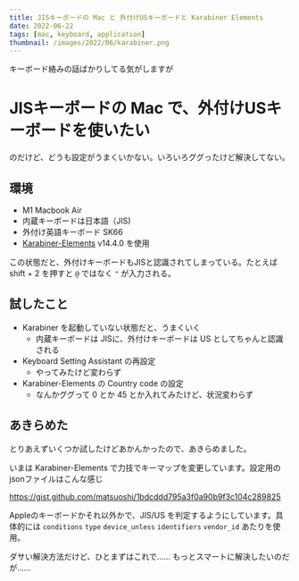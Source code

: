 ```yaml
---
title: JISキーボードの Mac と 外付けUSキーボードと Karabiner Elements
date: 2022-06-22
tags: [mac, keyboard, application]
thumbnail: /images/2022/06/karabiner.png
---
```


キーボード絡みの話ばかりしてる気がしますが

# JISキーボードの Mac で、外付けUSキーボードを使いたい

のだけど、どうも設定がうまくいかない。いろいろググったけど解決してない。

## 環境

- M1 Macbook Air
- 内蔵キーボードは日本語（JIS)
- 外付け英語キーボード SK66
- [Karabiner-Elements](https://karabiner-elements.pqrs.org/) v14.4.0 を使用

この状態だと、外付けキーボードもJISと認識されてしまっている。たとえば shift + 2 を押すと `@` ではなく `"` が入力される。

## 試したこと

- Karabiner を起動していない状態だと、うまくいく
  - 内蔵キーボードは JISに、外付けキーボードは US としてちゃんと認識される
- Keyboard Setting Assistant の再設定
  - やってみたけど変わらず
- Karabiner-Elements の Country code の設定
  - なんかググって 0 とか 45 とか入れてみたけど、状況変わらず

## あきらめた

とりあえずいくつか試したけどあかんかったので、あきらめました。

いまは Karabiner-Elements で力技でキーマップを変更しています。設定用の jsonファイルはこんな感じ

https://gist.github.com/matsuoshi/1bdcddd795a3f0a90b9f3c104c289825

Appleのキーボードかそれ以外かで、JIS/US を判定するようにしています。具体的には `conditions` `type` `device_unless` `identifiers` `vendor_id` あたりを使用。

ダサい解決方法だけど、ひとまずはこれで…… もっとスマートに解決したいのだが……
